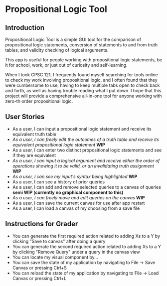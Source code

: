 # Propositional Logic Tool

## Introduction

Propositional Logic Tool is a simple GUI tool for the comparison
of propositional logic statements, conversion of statements to and
from truth tables, and validity checking of logical arguments.

This app is useful for people working with propositional logic statements,
be it for school, work, or just out of curiosity and self-learning.

When I took CPSC 121, I frequently found myself searching for tools
online to check my work involving propositional logic, and I often 
found that they were cumbersome to use, having to keep multiple tabs 
open to check back and forth, as well as having trouble reading what
I put down. I hope that this project will provide a comprehensive 
all-in-one tool for anyone working with zero-th order propositional logic.

## User Stories

- As a user, I can input a propositional logic statement and receive its
equivalent truth table
- _As a user, I can freely edit the outcomes of a truth table and receive 
its equivalent propositional logic statement_ **WIP**
- As a user, I can enter two distinct propositional logic statements and 
see if they are equivalent
- _As a user, I can input a logical argument and receive either the order
of operations showing it to be valid, or an invalidating truth assignment_ **WIP**
- _As a user, I can see my input's syntax being highlighted_ **WIP**
- As a user, I can see a history of prior queries
- As a user, I can add and remove selected queries to a canvas of queries **semi WIP (currently
  no graphical component to this)**
- _As a user, I can freely move and edit queries on the canvas_ **WIP**
- As a user, I can save the current canvas for use after app restart
- As a user, I can load a canvas of my choosing from a save file

## Instructions for Grader
- You can generate the first required action related to adding Xs to a Y by clicking "Save to canvas" 
after doing a query
- You can generate the second required action related to adding Xs to a Y by clicking "Remove Query"
under a query in the canvas view
- You can locate my visual component by...
- You can save the state of my application by navigating to File -> Save Canvas or pressing Ctrl+S
- You can reload the state of my application by navigating to File -> Load Canvas or pressing Ctrl+L